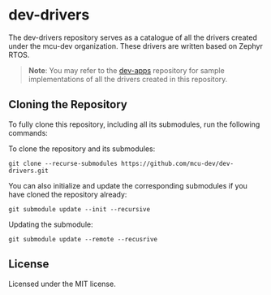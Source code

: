 # dev-drivers

The dev-drivers repository serves as a catalogue of all the drivers created under the mcu-dev organization. These drivers are written based on Zephyr RTOS. 

>**Note**: You may refer to the [dev-apps](https://github.com/mcu-dev/dev-apps) repository for sample implementations of all the drivers created in this repository.

## Cloning the Repository

To fully clone this repository, including all its submodules, run the following commands:

To clone the repository and its submodules:
```
git clone --recurse-submodules https://github.com/mcu-dev/dev-drivers.git
```
You can also initialize and update the corresponding submodules if you have cloned the repository already:
```
git submodule update --init --recursive
```
Updating the submodule:

```
git submodule update --remote --recusrive
```

## License

Licensed under the MIT license.